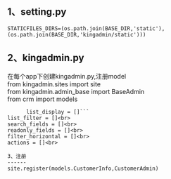 1、setting.py<br>
------
`STATICFILES_DIRS=(os.path.join(BASE_DIR,'static'),
                  (os.path.join(BASE_DIR,'kingadmin/static')))`

2、kingadmin.py<br>
------
在每个app下创建kingadmin.py,注册model<br>
from kingadmin.sites import site<br>
from kingadmin.admin_base import BaseAdmin<br>
from crm import models<br>
```class CustomerAdmin(BaseAdmin):
      list_display = []```
list_filter = []<br>
search_fields = []<br>
readonly_fields = []<br>
filter_horizontal = []<br>
actions = []<br>

3、注册
------
site.register(models.CustomerInfo,CustomerAdmin)

